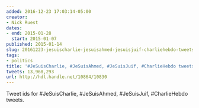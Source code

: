 ```yaml
---
added: 2016-12-23 17:03:14-05:00
creator:
- Nick Ruest
dates:
- end: 2015-01-28
  start: 2015-01-07
published: 2015-01-14
slug: 20161223-jesuischarlie-jesuisahmed-jesuisjuif-charliehebdo-tweets
tags:
- politics
title: '#JeSuisCharlie, #JeSuisAhmed, #JeSuisJuif, #CharlieHebdo tweets'
tweets: 13,968,293
url: http://hdl.handle.net/10864/10830
---
```


Tweet ids for #JeSuisCharlie, #JeSuisAhmed, #JeSuisJuif, #CharlieHebdo tweets.

